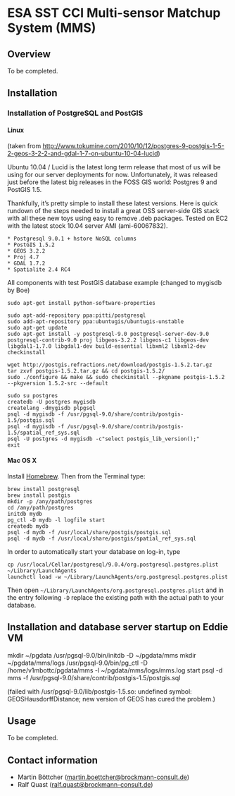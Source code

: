 # ESA SST CCI Multi-sensor Matchup System (MMS)

## Overview

To be completed.

## Installation

### Installation of PostgreSQL and PostGIS

#### Linux

(taken from http://www.tokumine.com/2010/10/12/postgres-9-postgis-1-5-2-geos-3-2-2-and-gdal-1-7-on-ubuntu-10-04-lucid)

Ubuntu 10.04 / Lucid is the latest long term release that most of us will be using for our server deployments for now. Unfortunately, it was released just before the latest big releases in the FOSS GIS world: Postgres 9 and PostGIS 1.5.

Thankfully, it’s pretty simple to install these latest versions. Here is quick rundown of the steps needed to install a great OSS server-side GIS stack with all these new toys using easy to remove .deb packages. Tested on EC2 with the latest stock 10.04 server AMI (ami-60067832).

    * Postgresql 9.0.1 + hstore NoSQL columns
    * PostGIS 1.5.2
    * GEOS 3.2.2
    * Proj 4.7
    * GDAL 1.7.2
    * Spatialite 2.4 RC4

All components with test PostGIS database example (changed to mygisdb by Boe)

    sudo apt-get install python-software-properties

    sudo apt-add-repository ppa:pitti/postgresql
    sudo add-apt-repository ppa:ubuntugis/ubuntugis-unstable
    sudo apt-get update
    sudo apt-get install -y postgresql-9.0 postgresql-server-dev-9.0 postgresql-contrib-9.0 proj libgeos-3.2.2 libgeos-c1 libgeos-dev libgdal1-1.7.0 libgdal1-dev build-essential libxml2 libxml2-dev
    checkinstall

    wget http://postgis.refractions.net/download/postgis-1.5.2.tar.gz
    tar zxvf postgis-1.5.2.tar.gz && cd postgis-1.5.2/
    sudo ./configure && make && sudo checkinstall --pkgname postgis-1.5.2 --pkgversion 1.5.2-src --default

    sudo su postgres
    createdb -U postgres mygisdb
    createlang -dmygisdb plpgsql
    psql -d mygisdb -f /usr/pgsql-9.0/share/contrib/postgis-1.5/postgis.sql
    psql -d mygisdb -f /usr/pgsql-9.0/share/contrib/postgis-1.5/spatial_ref_sys.sql
    psql -U postgres -d mygisdb -c"select postgis_lib_version();"
    exit

#### Mac OS X

Install [Homebrew](http://mxcl.github.com/homebrew/). Then from the Terminal type:

    brew install postgresql 
    brew install postgis  
    mkdir -p /any/path/postgres 
    cd /any/path/postgres  
    initdb mydb 
    pg_ctl -D mydb -l logfile start
    createdb mydb   
    psql -d mydb -f /usr/local/share/postgis/postgis.sql  
    psql -d mydb -f /usr/local/share/postgis/spatial_ref_sys.sql

In order to automatically start your database on log-in, type

    cp /usr/local/Cellar/postgresql/9.0.4/org.postgresql.postgres.plist ~/Library/LaunchAgents
    launchctl load -w ~/Library/LaunchAgents/org.postgresql.postgres.plist

Then open `~/Library/LaunchAgents/org.postgresql.postgres.plist` and in the entry following `-D` replace the existing path with the actual path to your database.

## Installation and database server startup on Eddie VM

mkdir ~/pgdata
/usr/pgsql-9.0/bin/initdb -D ~/pgdata/mms
mkdir ~/pgdata/mms/logs
/usr/pgsql-9.0/bin/pg_ctl -D /home/v1mbottc/pgdata/mms -l ~/pgdata/mms/logs/mms.log start
psql -d mms -f /usr/pgsql-9.0/share/contrib/postgis-1.5/postgis.sql

(failed with /usr/pgsql-9.0/lib/postgis-1.5.so: undefined symbol: GEOSHausdorffDistance; new version of GEOS has cured the problem.)

## Usage

To be completed.

## Contact information

* Martin Böttcher (martin.boettcher@brockmann-consult.de)
* Ralf Quast (ralf.quast@brockmann-consult.de)
